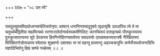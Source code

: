 +++
title = "०८ उत त्ये"

+++

त्रसदुस्युश्चविदथोध्वन्यश्चेतित्रयोनृपाः अश्वान् धनानिगाश्चादुरृषये त्द्वदत्यृषिः उतअपिच त्ये ते मा चतुर्थ्यर्थेद्वितीया मह्यमित्यर्थः रराणाःरातेर्दानार्थस्यकर्मणिलिटः कानचिरूपं दत्ताइत्यर्थः पौरुकुत्स्यस्य पुरुकुत्सापत्यस्य सूरेः प्रेरकस्य हिरणिनोहिरण्यवतोस्य त्रसदस्योः एतन्नामकस्यराजर्षेः गैरिक्षितस्य मिरिक्षितगोत्रोत्पन्नस्य श्येतासः शुभ्रवर्णाः दशाश्वाः मा मां वहन्तु प्रापयन्तु अहञ्चक्रतुभिः कर्मभीरथयोजनादिभिः यज्ञादिभिर्वानु क्षिप्रं सश्चे गच्छेयम् ॥ ८ ॥